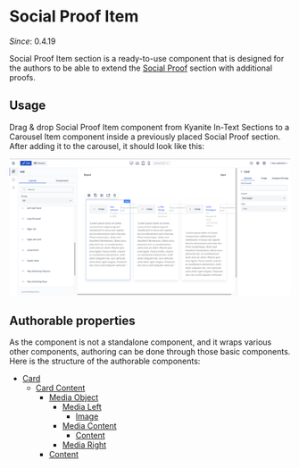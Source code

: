 # Social Proof Item

_Since_: 0.4.19

Social Proof Item section is a ready-to-use component that is designed for the authors to be
able to extend the <a href="../socialproof">Social Proof</a> section with additional proofs.

## Usage

Drag & drop Social Proof Item component from Kyanite In-Text Sections to a Carousel Item component
inside a previously placed Social Proof section.
After adding it to the carousel, it should look like this:
<p align="center" width="100%">
    <img class="image--with-border" src="images/initial-soacialproofitem.png" alt="Initial Social Proof Item">
</p>

## Authorable properties

As the component is not a standalone component, and it wraps various other components, authoring
can be done through those basic components. Here is the structure of the authorable components:
- <a href="../../card">Card</a>
  - <a href="../../card/cardcontent">Card Content</a>
    - <a href="../../mediaobject">Media Object</a>
      - <a href="../../mediaobject/medialeft">Media Left</a>
        - <a href="../../image">Image</a>
      - <a href="../../mediaobject/mediacontent">Media Content</a>
        - <a href="../../content">Content</a>
      - <a href="../../mediaobject/mediaright">Media Right</a>
    - <a href="../../content">Content</a>